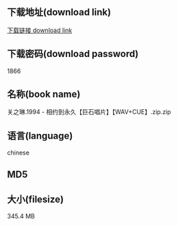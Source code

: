 ## 下载地址(download link)
[下载链接 download link](https://voluble-croquembouche-d321dc.netlify.app/?s=%E5%85%B3%E4%B9%8B%E7%90%B3.1994+-+%E7%9B%B8%E7%BA%A6%E5%88%B0%E6%B0%B8%E4%B9%85%E3%80%90%E5%B7%A8%E7%9F%B3%E5%94%B1%E7%89%87%E3%80%91%E3%80%90WAV%2BCUE%E3%80%91.zip)

## 下载密码(download password)
1866

## 名称(book name)
关之琳.1994 - 相约到永久【巨石唱片】【WAV+CUE】.zip.zip

## 语言(language)
chinese

## MD5


## 大小(filesize)
345.4 MB
